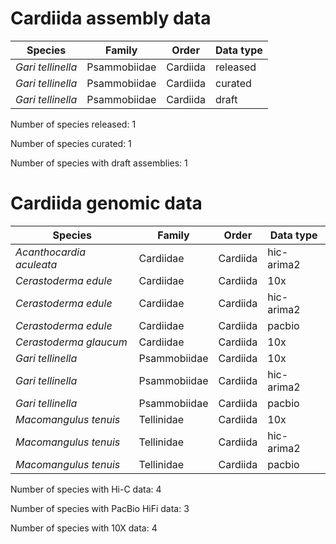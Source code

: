 # Cardiida assembly data

| Species | Family | Order | Data type |
| -- | --- | --- | --- |
| *Gari tellinella* | Psammobiidae | Cardiida | released |
| *Gari tellinella* | Psammobiidae | Cardiida | curated |
| *Gari tellinella* | Psammobiidae | Cardiida | draft |

Number of species released: 1

Number of species curated: 1

Number of species with draft assemblies: 1

# Cardiida genomic data

| Species | Family | Order | Data type |
| -- | --- | --- | --- |
| *Acanthocardia aculeata* | Cardiidae | Cardiida | hic-arima2 |
| *Cerastoderma edule* | Cardiidae | Cardiida | 10x |
| *Cerastoderma edule* | Cardiidae | Cardiida | hic-arima2 |
| *Cerastoderma edule* | Cardiidae | Cardiida | pacbio |
| *Cerastoderma glaucum* | Cardiidae | Cardiida | 10x |
| *Gari tellinella* | Psammobiidae | Cardiida | 10x |
| *Gari tellinella* | Psammobiidae | Cardiida | hic-arima2 |
| *Gari tellinella* | Psammobiidae | Cardiida | pacbio |
| *Macomangulus tenuis* | Tellinidae | Cardiida | 10x |
| *Macomangulus tenuis* | Tellinidae | Cardiida | hic-arima2 |
| *Macomangulus tenuis* | Tellinidae | Cardiida | pacbio |

Number of species with Hi-C data: 4

Number of species with PacBio HiFi data: 3

Number of species with 10X data: 4
